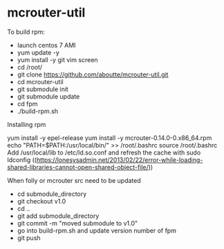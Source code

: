 # mcrouter-util

To build rpm:

* launch centos 7 AMI
* yum update -y
* yum install -y git vim screen
* cd /root/
* git clone https://github.com/aboutte/mcrouter-util.git
* cd mcrouter-util
* git submodule init
* git submodule update
* cd fpm
* ./build-rpm.sh

Installing rpm

yum install -y epel-release
yum install -y mcrouter-0.14.0-0.x86_64.rpm
echo "PATH=$PATH:/usr/local/bin/" >> /root/.bashrc
source /root/.bashrc
Add /usr/local/lib to /etc/ld.so.conf and refresh the cache with sudo ldconfig ((https://lonesysadmin.net/2013/02/22/error-while-loading-shared-libraries-cannot-open-shared-object-file/))

When folly or mcrouter src need to be updated

* cd submodule_directory
* git checkout v1.0
* cd ..
* git add submodule_directory
* git commit -m "moved submodule to v1.0"
* go into build-rpm.sh and update version number of fpm
* git push
